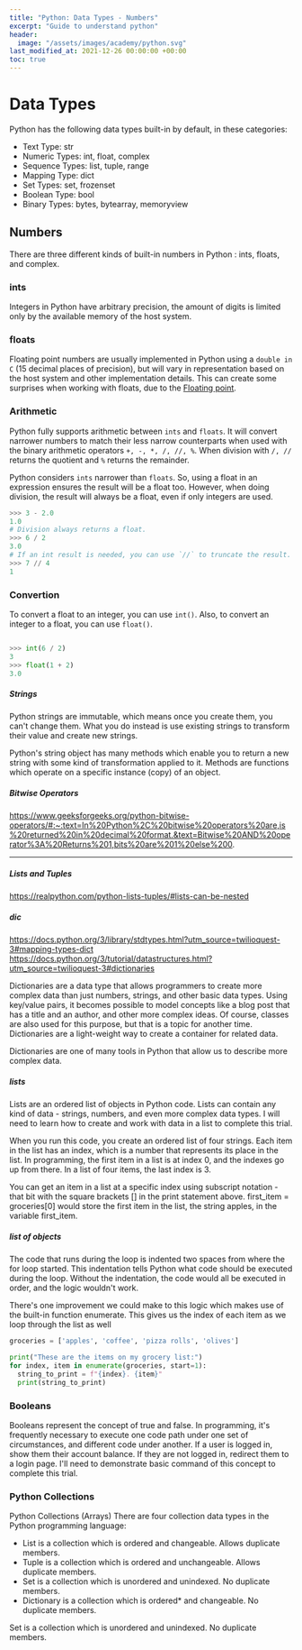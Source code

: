 ```yaml
---
title: "Python: Data Types - Numbers"
excerpt: "Guide to understand python"
header:
  image: "/assets/images/academy/python.svg"
last_modified_at: 2021-12-26 00:00:00 +00:00
toc: true
---
```




# Data Types

Python has the following data types built-in by default, in these categories:

* Text Type:	str
* Numeric Types:	int, float, complex
* Sequence Types:	list, tuple, range
* Mapping Type:	dict
* Set Types:	set, frozenset
* Boolean Type:	bool
* Binary Types:	bytes, bytearray, memoryview

## Numbers
There are three different kinds of built-in numbers in Python : ints, floats, and complex.

### ints

Integers in Python have arbitrary precision, the amount of digits is limited only by the available memory of the host system.

### floats

Floating point numbers are usually implemented in Python using a `double in C` (15 decimal places of precision), but will vary in representation based on the host system and other implementation details. This can create some surprises when working with floats, due to the [Floating point](https://0.30000000000000004.com/).


### Arithmetic

Python fully supports arithmetic between `ints` and `floats`. It will convert narrower numbers to match their less narrow counterparts when used with the binary arithmetic operators `+, -, *, /, //, %`. When division with `/, //` returns the quotient and `%` returns the remainder.

Python considers `ints` narrower than `floats`. So, using a float in an expression ensures the result will be a float too. However, when doing division, the result will always be a float, even if only integers are used.

```python
>>> 3 - 2.0
1.0
# Division always returns a float.
>>> 6 / 2
3.0
# If an int result is needed, you can use `//` to truncate the result.
>>> 7 // 4
1
```

### Convertion

To convert a float to an integer, you can use `int()`. Also, to convert an integer to a float, you can use `float()`.

```python

>>> int(6 / 2)
3
>>> float(1 + 2)
3.0
```

##### Strings

Python strings are immutable, which means once you create them, you can't change them. What you do instead is use existing strings to transform their value and create new strings.

Python's string object has many methods which enable you to return a new string with some kind of transformation applied to it. Methods are functions which operate on a specific instance (copy) of an object.

##### Bitwise Operators
https://www.geeksforgeeks.org/python-bitwise-operators/#:~:text=In%20Python%2C%20bitwise%20operators%20are,is%20returned%20in%20decimal%20format.&text=Bitwise%20AND%20operator%3A%20Returns%201,bits%20are%201%20else%200.

--------------------------------------------------------------------------------

##### Lists and Tuples


https://realpython.com/python-lists-tuples/#lists-can-be-nested


##### dic

https://docs.python.org/3/library/stdtypes.html?utm_source=twilioquest-3#mapping-types-dict
https://docs.python.org/3/tutorial/datastructures.html?utm_source=twilioquest-3#dictionaries

Dictionaries are a data type that allows programmers to create more complex data than just numbers, strings, and other basic data types. Using key/value pairs, it becomes possible to model concepts like a blog post that has a title and an author, and other more complex ideas. Of course, classes are also used for this purpose, but that is a topic for another time. Dictionaries are a light-weight way to create a container for related data.

Dictionaries are one of many tools in Python that allow us to describe more complex data.

##### lists

Lists are an ordered list of objects in Python code. Lists can contain any kind of data - strings, numbers, and even more complex data types. I will need to learn how to create and work with data in a list to complete this trial.

When you run this code, you create an ordered list of four strings. Each item in the list has an index, which is a number that represents its place in the list. In programming, the first item in a list is at index 0, and the indexes go up from there. In a list of four items, the last index is 3.

You can get an item in a list at a specific index using subscript notation - that bit with the square brackets [] in the print statement above. first_item = groceries[0] would store the first item in the list, the string apples, in the variable first_item.

##### list of objects

The code that runs during the loop is indented two spaces from where the for loop started. This indentation tells Python what code should be executed during the loop. Without the indentation, the code would all be executed in order, and the logic wouldn't work.

There's one improvement we could make to this logic which makes use of the built-in function enumerate. This gives us the index of each item as we loop through the list as well

```python
groceries = ['apples', 'coffee', 'pizza rolls', 'olives']

print("These are the items on my grocery list:")
for index, item in enumerate(groceries, start=1):
  string_to_print = f"{index}. {item}"
  print(string_to_print)
```

### Booleans

Booleans represent the concept of true and false. In programming, it's frequently necessary to execute one code path under one set of circumstances, and different code under another. If a user is logged in, show them their account balance. If they are not logged in, redirect them to a login page. I'll need to demonstrate basic command of this concept to complete this trial.

### Python Collections
Python Collections (Arrays)
There are four collection data types in the Python programming language:

* List is a collection which is ordered and changeable. Allows duplicate members.
* Tuple is a collection which is ordered and unchangeable. Allows duplicate members.
* Set is a collection which is unordered and unindexed. No duplicate members.
* Dictionary is a collection which is ordered* and changeable. No duplicate members.

Set is a collection which is unordered and unindexed. No duplicate members.
